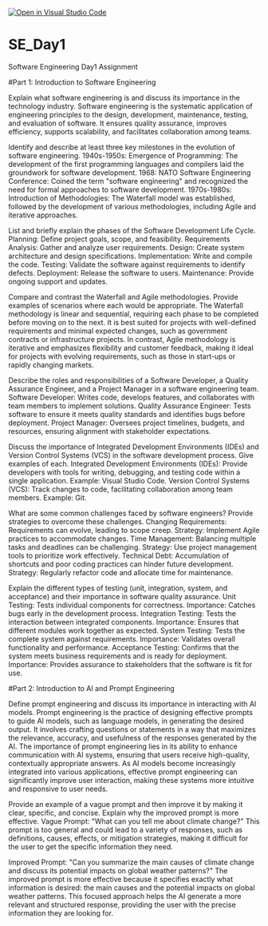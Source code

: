[![Open in Visual Studio Code](https://classroom.github.com/assets/open-in-vscode-2e0aaae1b6195c2367325f4f02e2d04e9abb55f0b24a779b69b11b9e10269abc.svg)](https://classroom.github.com/online_ide?assignment_repo_id=18395849&assignment_repo_type=AssignmentRepo)
# SE_Day1
Software Engineering Day1 Assignment

#Part 1: Introduction to Software Engineering

Explain what software engineering is and discuss its importance in the technology industry.
Software engineering is the systematic application of engineering principles to the design, development, maintenance, testing, and evaluation of software. It ensures quality assurance, improves efficiency, supports scalability, and facilitates collaboration among teams. 


Identify and describe at least three key milestones in the evolution of software engineering.
1940s-1950s: Emergence of Programming: The development of the first programming languages and compilers laid the groundwork for software development.
1968: NATO Software Engineering Conference: Coined the term "software engineering" and recognized the need for formal approaches to software development.
1970s-1980s: Introduction of Methodologies: The Waterfall model was established, followed by the development of various methodologies, including Agile and iterative approaches.


List and briefly explain the phases of the Software Development Life Cycle.
Planning: Define project goals, scope, and feasibility.
Requirements Analysis: Gather and analyze user requirements.
Design: Create system architecture and design specifications.
Implementation: Write and compile the code.
Testing: Validate the software against requirements to identify defects.
Deployment: Release the software to users.
Maintenance: Provide ongoing support and updates.


Compare and contrast the Waterfall and Agile methodologies. Provide examples of scenarios where each would be appropriate.
The Waterfall methodology is linear and sequential, requiring each phase to be completed before moving on to the next. It is best suited for projects with well-defined requirements and minimal expected changes, such as government contracts or infrastructure projects. 
In contrast, Agile methodology is iterative and emphasizes flexibility and customer feedback, making it ideal for projects with evolving requirements, such as those in start-ups or rapidly changing markets. 



Describe the roles and responsibilities of a Software Developer, a Quality Assurance Engineer, and a Project Manager in a software engineering team.
Software Developer: Writes code, develops features, and collaborates with team members to implement solutions.
Quality Assurance Engineer: Tests software to ensure it meets quality standards and identifies bugs before deployment.
Project Manager: Oversees project timelines, budgets, and resources, ensuring alignment with stakeholder expectations.



Discuss the importance of Integrated Development Environments (IDEs) and Version Control Systems (VCS) in the software development process. Give examples of each.
Integrated Development Environments (IDEs): Provide developers with tools for writing, debugging, and testing code within a single application. Example: Visual Studio Code.
Version Control Systems (VCS): Track changes to code, facilitating collaboration among team members. Example: Git.



What are some common challenges faced by software engineers? Provide strategies to overcome these challenges.
Changing Requirements: Requirements can evolve, leading to scope creep.
Strategy: Implement Agile practices to accommodate changes.
Time Management: Balancing multiple tasks and deadlines can be challenging.
Strategy: Use project management tools to prioritize work effectively.
Technical Debt: Accumulation of shortcuts and poor coding practices can hinder future development.
Strategy: Regularly refactor code and allocate time for maintenance.



Explain the different types of testing (unit, integration, system, and acceptance) and their importance in software quality assurance.
Unit Testing: Tests individual components for correctness.
Importance: Catches bugs early in the development process.
Integration Testing: Tests the interaction between integrated components.
Importance: Ensures that different modules work together as expected.
System Testing: Tests the complete system against requirements.
Importance: Validates overall functionality and performance.
Acceptance Testing: Confirms that the system meets business requirements and is ready for deployment.
Importance: Provides assurance to stakeholders that the software is fit for use.



#Part 2: Introduction to AI and Prompt Engineering


Define prompt engineering and discuss its importance in interacting with AI models.
Prompt engineering is the practice of designing effective prompts to guide AI models, such as language models, in generating the desired output. It involves crafting questions or statements in a way that maximizes the relevance, accuracy, and usefulness of the responses generated by the AI. The importance of prompt engineering lies in its ability to enhance communication with AI systems, ensuring that users receive high-quality, contextually appropriate answers. As AI models become increasingly integrated into various applications, effective prompt engineering can significantly improve user interaction, making these systems more intuitive and responsive to user needs.




Provide an example of a vague prompt and then improve it by making it clear, specific, and concise. Explain why the improved prompt is more effective.
Vague Prompt: "What can you tell me about climate change?"
This prompt is too general and could lead to a variety of responses, such as definitions, causes, effects, or mitigation strategies, making it difficult for the user to get the specific information they need.

Improved Prompt: "Can you summarize the main causes of climate change and discuss its potential impacts on global weather patterns?"
The improved prompt is more effective because it specifies exactly what information is desired: the main causes and the potential impacts on global weather patterns. This focused approach helps the AI generate a more relevant and structured response, providing the user with the precise information they are looking for.
